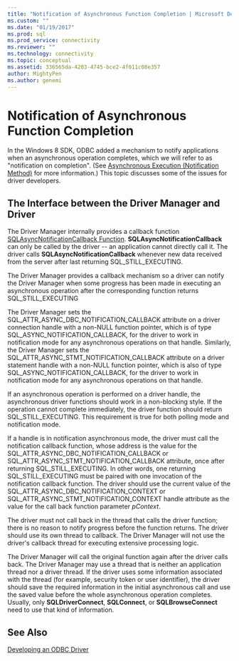```yaml
---
title: "Notification of Asynchronous Function Completion | Microsoft Docs"
ms.custom: ""
ms.date: "01/19/2017"
ms.prod: sql
ms.prod_service: connectivity
ms.reviewer: ""
ms.technology: connectivity
ms.topic: conceptual
ms.assetid: 336565da-4203-4745-bce2-4f011c08e357
author: MightyPen
ms.author: genemi
---
```

# Notification of Asynchronous Function Completion
In the Windows 8 SDK, ODBC added a mechanism to notify applications when an asynchronous operation completes, which we will refer to as "notification on completion". (See [Asynchronous Execution (Notification Method)](../../../odbc/reference/develop-app/asynchronous-execution-notification-method.md) for more information.) This topic discusses some of the issues for driver developers.  
  
## The Interface between the Driver Manager and Driver  
 The Driver Manager internally provides a callback function [SQLAsyncNotificationCallback Function](../../../odbc/reference/develop-driver/sqlasyncnotificationcallback-function.md). **SQLAsyncNotificationCallback** can only be called by the driver -- an application cannot directly call it. The driver calls **SQLAsyncNotificationCallback** whenever new data received from the server after last returning SQL_STILL_EXECUTING.  
  
 The Driver Manager provides a callback mechanism so a driver can notify the Driver Manager when some progress has been made in executing an asynchronous operation after the corresponding function returns SQL_STILL_EXECUTING  
  
 The Driver Manager sets the SQL_ATTR_ASYNC_DBC_NOTIFICATION_CALLBACK attribute on a driver connection handle with a non-NULL function pointer, which is of type SQL_ASYNC_NOTIFICATION_CALLBACK, for the driver to work in notification mode for any asynchronous operations on that handle. Similarly, the Driver Manager sets the SQL_ATTR_ASYNC_STMT_NOTIFICATION_CALLBACK attribute on a driver statement handle with a non-NULL function pointer, which is also of type SQL_ASYNC_NOTIFICATION_CALLBACK, for the driver to work in notification mode for any asynchronous operations on that handle.  
  
 If an asynchronous operation is performed on a driver handle, the asynchronous driver functions should work in a non-blocking style. If the operation cannot complete immediately, the driver function should return SQL_STILL_EXECUTING. This requirement is true for both polling mode and notification mode.  
  
 If a handle is in notification asynchronous mode, the driver must call the notification callback function, whose address is the value for the SQL_ATTR_ASYNC_DBC_NOTIFICATION_CALLBACK or SQL_ATTR_ASYNC_STMT_NOTIFICATION_CALLBACK attribute, once after returning SQL_STILL_EXECUTING. In other words, one returning SQL_STILL_EXECUTING must be paired with one invocation of the notification callback function. The driver should use the current value of the SQL_ATTR_ASYNC_DBC_NOTIFICATION_CONTEXT or SQL_ATTR_ASYNC_STMT_NOTIFICATION_CONTEXT handle attribute as the value for the call back function parameter *pContext*.  
  
 The driver must not call back in the thread that calls the driver function; there is no reason to notify progress before the function returns. The driver should use its own thread to callback. The Driver Manager will not use the driver's callback thread for executing extensive processing logic.  
  
 The Driver Manager will call the original function again after the driver calls back. The Driver Manager may use a thread that is neither an application thread nor a driver thread. If the driver uses some information associated with the thread (for example, security token or user identifier), the driver should save the required information in the initial asynchronous call and use the saved value before the whole asynchronous operation completes. Usually, only **SQLDriverConnect**, **SQLConnect**, or **SQLBrowseConnect** need to use that kind of information.  
  
## See Also  
 [Developing an ODBC Driver](../../../odbc/reference/develop-driver/developing-an-odbc-driver.md)
